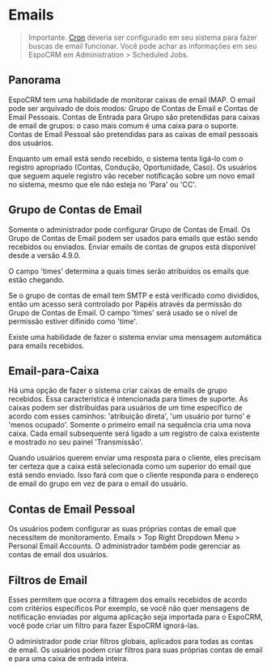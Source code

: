 # Emails

> Importante. [Cron](https://github.com/espocrm/documentation/blob/master/administration/server-configuration.md#setup-a-crontab) deveria ser configurado em seu sistema para fazer buscas de email funcionar. Você pode achar as informações em seu EspoCRM em Administration > Scheduled Jobs.

## Panorama

EspoCRM tem uma habilidade de monitorar caixas de email IMAP. O email pode ser arquivado de dois modos: Grupo de Contas de Email e Contas de Email Pessoais. Contas de Entrada para Grupo são pretendidas para caixas de email de grupos: o caso mais comum é uma caixa para o suporte. Contas de Email Pessoal são pretendidas para as caixas de email pessoais dos usuários.

Enquanto um email está sendo recebido, o sistema tenta ligá-lo com o registro apropriado (Contas, Condução, Oportunidade, Caso). Os usuários que seguem aquele registro vão receber notificação sobre um novo email no sistema, mesmo que ele não esteja no 'Para' ou 'CC'.

## Grupo de Contas de Email

Somente o administrador pode configurar Grupo de Contas de Email. Os Grupo de Contas de Email podem ser usados para emails que estão sendo recebidos ou enviados. Enviar emails de contas de grupos está disponível desde a versão 4.9.0.

O campo 'times' determina a quais times serão atribuídos os emails que estão chegando. 

Se o grupo de contas de email tem SMTP e está verificado como divididos, então um acesso será controlado por Papéis através da permissão do Grupo de Contas de Email. O campo 'times' será usado se o nível de permissão estiver difinido como 'time'.

Existe uma habilidade de fazer o sistema enviar uma mensagem automática para emails recebidos.

## Email-para-Caixa

Há uma opção de fazer o sistema criar caixas de emails de grupo recebidos. 
Essa característica é intencionada para times de suporte. 
As caixas podem ser distribuídas para usuários de um time específico de acordo com esses caminhos: 'atribuição direta', 'um usuário por turno' e 'menos ocupado'. 
Somente o primeiro email na sequência cria uma nova caixa. 
Cada email subsequente será ligado a um registro de caixa existente e mostrado no seu painel 'Transmissão'.

Quando usuários querem enviar uma resposta para o cliente, eles precisam ter certeza que a caixa está selecionada como um superior do email que está sendo enviado. Isso fará com que o cliente responda para o endereço de email do grupo em vez de para o email do usuário.

## Contas de Email Pessoal

Os usuários podem configurar as suas próprias contas de email que necessitem de monitoramento. Emails > Top Right Dropdown Menu > Personal Email Accounts. O administrador também pode gerenciar as contas de email dos usuários.

## Filtros de Email

Esses permitem que ocorra a filtragem dos emails recebidos de acordo com critérios específicos Por exemplo, se você não quer mensagens de notificação enviadas por alguma aplicação seja importada para o EspoCRM, você pode criar um filtro para fazer EspoCRM ignorá-las.

O administrador pode criar filtros globais, aplicados para todas as contas de email. Os usuários podem criar filtros para suas próprias contas de email e para uma caixa de entrada inteira.
